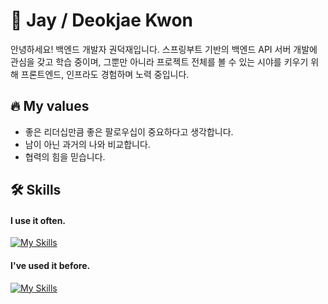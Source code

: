 # 👋 Jay / Deokjae Kwon
안녕하세요! 백엔드 개발자 권덕재입니다.
스프링부트 기반의 백엔드 API 서버 개발에 관심을 갖고 학습 중이며, 그뿐만 아니라 프로젝트 전체를 볼 수 있는 시야를 키우기 위해 프론트엔드, 인프라도 경험하며 노력 중입니다.

## 🔥 My values
- 좋은 리더십만큼 좋은 팔로우십이 중요하다고 생각합니다.
- 남이 아닌 과거의 나와 비교합니다.
- 협력의 힘을 믿습니다.

## 🛠 Skills
#### I use it often.
[![My Skills](https://skillicons.dev/icons?i=java,spring,mysql,aws,docker)](https://skillicons.dev)

#### I've used it before.
[![My Skills](https://skillicons.dev/icons?i=c,php,nodejs,express,react,flask)](https://skillicons.dev)
